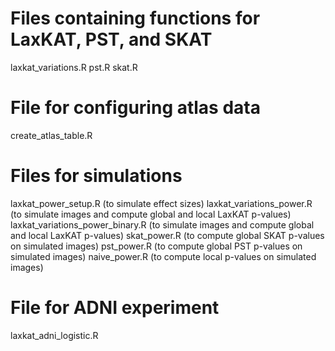 # Files containing functions for LaxKAT, PST, and SKAT
laxkat_variations.R
pst.R
skat.R

# File for configuring atlas data
create_atlas_table.R

# Files for simulations
laxkat_power_setup.R (to simulate effect sizes)
laxkat_variations_power.R (to simulate images and compute global and local LaxKAT p-values)
laxkat_variations_power_binary.R (to simulate images and compute global and local LaxKAT p-values)
skat_power.R (to compute global SKAT p-values on simulated images)
pst_power.R (to compute global PST p-values on simulated images)
naive_power.R (to compute local p-values on simulated images)

# File for ADNI experiment
laxkat_adni_logistic.R
